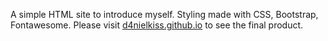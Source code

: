 A simple HTML site to introduce myself. Styling made with CSS, Bootstrap, Fontawesome. Please visit [d4nielkiss.github.io](https://d4nielkiss.github.io) to see the final product.